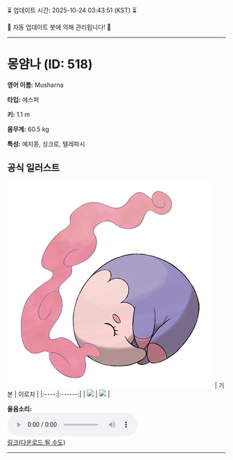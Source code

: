
⏳ 업데이트 시간: 2025-10-24 03:43:51 (KST) ⏳

🤖 자동 업데이트 봇에 의해 관리됩니다! 🤖

---

# 몽얌나 (ID: 518)
**영어 이름:** Musharna

**타입:** 에스퍼

**키:** 1.1 m

**몸무게:** 60.5 kg

**특성:** 예지몽, 싱크로, 텔레파시

## 공식 일러스트
![](https://raw.githubusercontent.com/PokeAPI/sprites/master/sprites/pokemon/other/official-artwork/518.png)
| 기본 | 이로치 |
|:----:|:------:|
| <img src="http://play.pokemonshowdown.com/sprites/ani/musharna.gif" width="200"> | <img src="http://play.pokemonshowdown.com/sprites/ani-shiny/musharna.gif" width="200"> |

**울음소리:**<br><audio controls src="https://raw.githubusercontent.com/PokeAPI/cries/main/cries/pokemon/latest/518.ogg"></audio><br> [링크(다운로드 될 수도)](https://raw.githubusercontent.com/PokeAPI/cries/main/cries/pokemon/latest/518.ogg)


---
